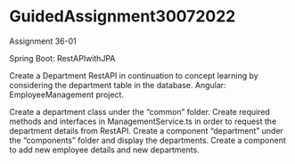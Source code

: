 # GuidedAssignment30072022

Assignment 36-01

Spring Boot: RestAPIwithJPA

Create a Department RestAPI in continuation to concept learning by considering the department table in the database.
Angular: EmployeeManagement project.

Create a department class under the “common” folder.
Create required methods and interfaces in ManagementService.ts in order to request the department details from RestAPI.
Create a component “department”  under the “components”  folder and display the departments.
Create a component to add new employee details and new departments.
